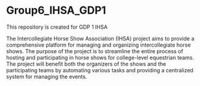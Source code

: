 # Group6_IHSA_GDP1
This repository is created for GDP 1 IHSA 

The Intercollegiate Horse Show Association (IHSA) project aims to provide a comprehensive platform for managing and organizing intercollegiate horse shows. The purpose of the project is to streamline the entire process of hosting and participating in horse shows for college-level equestrian teams. The project will benefit both the organizers of the shows and the participating teams by automating various tasks and providing a centralized system for managing the events.
